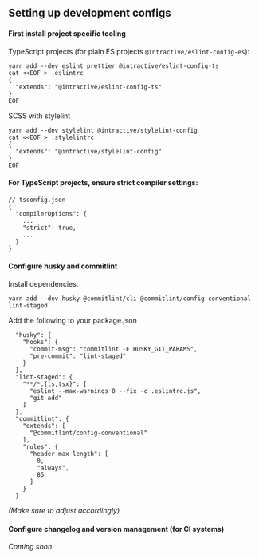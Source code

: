 ## Setting up development configs

#### First install project specific tooling

TypeScript projects (for plain ES projects `@intractive/eslint-config-es`):
```
yarn add --dev eslint prettier @intractive/eslint-config-ts
cat <<EOF > .eslintrc
{
  "extends": "@intractive/eslint-config-ts"
}
EOF
```

SCSS with stylelint
```
yarn add --dev stylelint @intractive/stylelint-config
cat <<EOF > .stylelintrc
{
  "extends": "@intractive/stylelint-config"
}
EOF
```

#### For TypeScript projects, ensure strict compiler settings:

```
// tsconfig.json
{
  "compilerOptions": {
    ...
    "strict": true,
    ...
  }
}

```

#### Configure husky and commitlint

Install dependencies:
```
yarn add --dev husky @commitlint/cli @commitlint/config-conventional lint-staged

```

Add the following to your package.json
```
  "husky": {
    "hooks": {
      "commit-msg": "commitlint -E HUSKY_GIT_PARAMS",
      "pre-commit": "lint-staged"
    }
  },
  "lint-staged": {
    "**/*.{ts,tsx}": [
      "eslint --max-warnings 0 --fix -c .eslintrc.js",
      "git add"
    ]
  },
  "commitlint": {
    "extends": [
      "@commitlint/config-conventional"
    ],
    "rules": {
      "header-max-length": [
        0,
        "always",
        85
      ]
    }
  }
```
*(Make sure to adjust accordingly)*

#### Configure changelog and version management (for CI systems)

*Coming soon*
